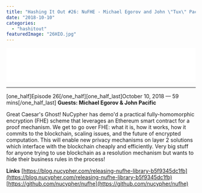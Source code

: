 ```yaml
---
title: "Hashing It Out #26: NuFHE - Michael Egorov and John \"Tux\" Pacific"
date: "2018-10-10"
categories: 
  - "hashitout"
featuredImage: "26HIO.jpg"
---
```


<iframe style="border: none;" src="//html5-player.libsyn.com/embed/episode/id/7152657/height/90/theme/custom/autoplay/no/autonext/no/thumbnail/yes/preload/no/no_addthis/no/direction/backward/render-playlist/no/custom-color/3a81a9/" width="100%" height="90" scrolling="no" allowfullscreen="allowfullscreen"></iframe>

* * *

\[one\_half\]Episode 26\[/one\_half\]\[one\_half\_last\]October 10, 2018 — 59 mins\[/one\_half\_last\] **Guests: Michael Egorov & John Pacific**

Great Caesar's Ghost! NuCypher has demo'd a practical fully-homomorphic encryption (FHE) scheme that leverages an Ethereum smart contract for a proof mechanism. We get to go over FHE: what it is, how it works, how it commits to the blockchain, scaling issues, and the future of encrypted computation. This will enable new privacy mechanisms on layer 2 solutions which interface with the blockchain cheaply and efficiently. Very big stuff for anyone trying to use blockchain as a resolution mechanism but wants to hide their business rules in the process!

**Links** [https://blog.nucypher.com/releasing-nufhe-library-b5f9345dc1fb](https://blog.nucypher.com/releasing-nufhe-library-b5f9345dc1fb) [https://github.com/nucypher/nufhe](https://github.com/nucypher/nufhe)
